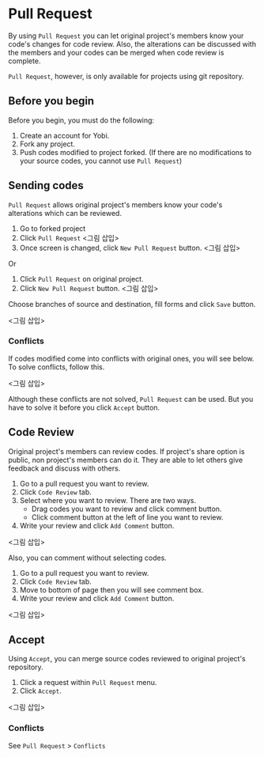 # Pull Request

By using `Pull Request` you can let original project's members know your code's changes for code review. Also, the alterations can be discussed with the members and your codes can be merged when code review is complete.

`Pull Request`, however, is only available for projects using git repository.

## Before you begin

Before you begin, you must do the following:

1. Create an account for Yobi.
1. Fork any project.
1. Push codes modified to project forked. (If there are no modifications to your source codes, you cannot use `Pull Request`)

## Sending codes

`Pull Request` allows original project's members know your code's alterations which can be reviewed.

1. Go to forked project
1. Click `Pull Request` <그림 삽입>
1. Once screen is changed, click `New Pull Request` button. <그림 삽입>

Or

1. Click `Pull Request` on original project.
1. Click `New Pull Request` button. <그림 삽입>

Choose branches of source and destination, fill forms and click `Save` button.

<그림 삽입>

### Conflicts

If codes modified come into conflicts with original ones, you will see below. To solve conflicts, follow this.

<그림 삽입>

Although these conflicts are not solved, `Pull Request` can be used. But you have to solve it before you click `Accept` button.

## Code Review

Original project's members can review codes. If project's share option is public, non project's members can do it. They are able to let others give feedback and discuss with others.

1. Go to a pull request you want to review.
1. Click `Code Review` tab.
1. Select where you want to review. There are two ways.
    * Drag codes you want to review and click comment button.
    * Click comment button at the left of line you want to review.
1. Write your review and click `Add Comment` button.

<그림 삽입>

Also, you can comment without selecting codes.

1. Go to a pull request you want to review.
1. Click `Code Review` tab.
1. Move to bottom of page then you will see comment box.
1. Write your review and click `Add Comment` button.

<그림 삽입>

## Accept

Using `Accept`, you can merge source codes reviewed to original project's repository.

1. Click a request within `Pull Request` menu.
1. Click `Accept`.

<그림 삽입>

### Conflicts

See `Pull Request` > `Conflicts`
